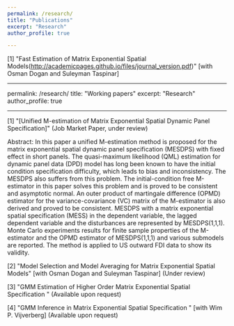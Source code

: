```yaml
---
permalink: /research/
title: "Publications"
excerpt: "Research"
author_profile: true

---
```


[1] "Fast Estimation of Matrix Exponential Spatial Models(http://academicpages.github.io/files/journal_version.pdf)" [with Osman Dogan and Suleyman Taspinar]



---
permalink: /research/
title: "Working papers"
excerpt: "Research"
author_profile: true

---

[1] "[Unified M-estimation of Matrix Exponential Spatial Dynamic Panel Specification]" (Job Market Paper, under review)

Abstract: In this paper a unified M-estimation method is proposed for the matrix exponential spatial dynamic panel specification (MESDPS) with fixed effect in short panels. The quasi-maximum likelihood (QML) estimation for  dynamic panel data (DPD) model has long been known to have the initial condition specification difficulty, which leads to bias and inconsistency. The MESDPS also suffers from this problem. The initial-condition free M-estimator in this paper solves this problem and is proved to be consistent and asymptotic normal. An outer product of martingale difference (OPMD) estimator for the variance-covariance (VC) matrix of the M-estimator is also derived and proved to be consistent. MESDPS with a matrix exponential spatial specification (MESS) in the dependent variable, the lagged dependent variable and the disturbances are represented by MESDPS(1,1,1). Monte Carlo experiments results for finite sample properties of the M-estimator and the OPMD estimator of MESDPS(1,1,1) and various submodels are reported. The method is applied to US outward FDI data to show its validity.

[2] "Model Selection and Model Averaging for Matrix Exponential Spatial Models" [with Osman Dogan and Suleyman Taspinar] (Under review)

[3] "GMM Estimation of Higher Order Matrix Exponential Spatial Specification " (Available upon request)	

[4] "GMM Inference in Matrix Exponential Spatial Specification " [with Wim P. Vijverberg] (Available upon request)


